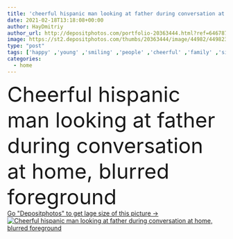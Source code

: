 ```yaml
---
title: 'cheerful hispanic man looking at father during conversation at home, blurred foreground'
date: 2021-02-18T13:18:08+00:00
author: HayDmitriy
author_url: http://depositphotos.com/portfolio-20363444.html?ref=64678756
image: https://st2.depositphotos.com/thumbs/20363444/image/44982/449823936/api_thumb_450.jpg?forcejpeg=true
type: "post"
tags: ['happy' ,'young' ,'smiling' ,'people' ,'cheerful' ,'family' ,'sit' ,'Men' ,'emotion' ,'blur' ,'home' ,'communication' ,'conversation' ,'talk' ,'together' ,'looking' ,'indoors' ,'son' ,'handsome' ,'positive' ,'mature' ,'parent' ,'dad' ,'father' ,'speak' ,'Gesturing' ,'generations' ,'relationship' ,'latin' ,'Hispanic' ,'fatherhood' ,'middle aged' ]
categories: 
  - home
---
```

<div aling="center">
            <font size="60"> Cheerful hispanic man looking at father during conversation at home, blurred foreground</font>   
</div>
<div>
    <a href='https://depositphotos.com/449823936/stock-photo-cheerful-hispanic-man-looking-father.html?ref=64678756' target=_blank > Go "Depositphotos" to get lage size of this picture ->
        <img href='https://depositphotos.com/449823936/stock-photo-cheerful-hispanic-man-looking-father.html?ref=64678756' src='https://st2.depositphotos.com/20363444/44982/i/950/depositphotos_449823936-stock-photo-cheerful-hispanic-man-looking-father.jpg?forcejpeg=true' alt='Cheerful hispanic man looking at father during conversation at home, blurred foreground' >
    </a>
</div>
